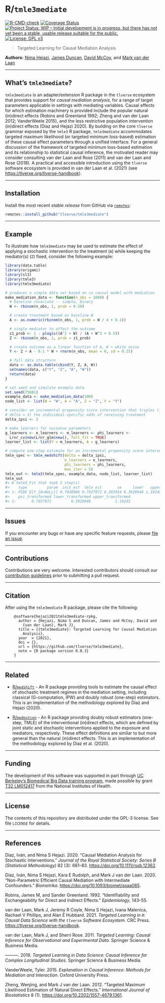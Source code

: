 
<!-- README.md is generated from README.Rmd. Please edit that file -->

# R/`tmle3mediate`

[![R-CMD-check](https://github.com/tlverse/tmle3mediate/workflows/R-CMD-check/badge.svg)](https://github.com/tlverse/tmle3mediate/actions)
[![Coverage
Status](https://codecov.io/gh/tlverse/tmle3mediate/branch/master/graph/badge.svg)](https://codecov.io/gh/tlverse/tmle3mediate)
[![Project Status: WIP – Initial development is in progress, but there
has not yet been a stable, usable release suitable for the
public.](https://www.repostatus.org/badges/latest/wip.svg)](https://www.repostatus.org/#wip)
[![License: GPL
v3](https://img.shields.io/badge/License-GPL%20v3-blue.svg)](http://www.gnu.org/licenses/gpl-3.0)

> Targeted Learning for Causal Mediation Analysis

**Authors:** [Nima Hejazi](https://nimahejazi.org), [James
Duncan](https://statistics.berkeley.edu/people/james-duncan), [David
McCoy](http://bbd.berkeley.edu/cohort-4-2019-2020.html), and [Mark van
der Laan](https://vanderlaan-lab.org)

-----

## What’s `tmle3mediate`?

`tmle3mediate` is an adapter/extension R package in the `tlverse`
ecosystem that provides support for *causal mediation analysis*, for a
range of target parameters applicable in settings with mediating
variables. Causal effects for which estimation machinery is provided
include the popular natural (in)direct effects (Robins and Greenland
1992; Zheng and van der Laan 2012; VanderWeele 2015), and the less
restrictive population intervention (in)direct effects (Dı́az and Hejazi
2020). By building on the core `tlverse` grammar exposed by the `tmle3`
R package, `tmle3mediate` accommodates targeted maximum likelihood (or
targeted minimum loss-based) estimation of these causal effect
parameters through a unified interface. For a general discussion of the
framework of targeted minimum loss-based estimation and its relationship
to statistical causal inference, the motivated reader may consider
consulting van der Laan and Rose (2011) and van der Laan and Rose
(2018). A practical and accessible introduction using the `tlverse`
software ecosystem is provided in van der Laan et al. (2021) (see
<https://tlverse.org/tlverse-handbook>).

-----

## Installation

Install the most recent *stable release* from GitHub via
[`remotes`](https://CRAN.R-project.org/package=remotes):

``` r
remotes::install_github("tlverse/tmle3mediate")
```

-----

## Example

To illustrate how `tmle3mediate` may be used to estimate the effect of
applying a stochastic intervention to the treatment (`A`) while keeping
the mediator(s) (`Z`) fixed, consider the following example:

``` r
library(data.table)
library(origami)
library(sl3)
library(tmle3)
library(tmle3mediate)

# produces a simple data set based on ca causal model with mediation
make_mediation_data <- function(n_obs = 1000) {
  # baseline covariate -- simple, binary
  W <- rbinom(n_obs, 1, prob = 0.50)

  # create treatment based on baseline W
  A <- as.numeric(rbinom(n_obs, 1, prob = W / 4 + 0.1))

  # single mediator to affect the outcome
  z1_prob <- 1 - plogis((A^2 + W) / (A + W^3 + 0.5))
  Z <- rbinom(n_obs, 1, prob = z1_prob)

  # create outcome as a linear function of A, W + white noise
  Y <- Z + A - 0.1 * W + rnorm(n_obs, mean = 0, sd = 0.25)

  # full data structure
  data <- as.data.table(cbind(Y, Z, A, W))
  setnames(data, c("Y", "Z", "A", "W"))
  return(data)
}

# set seed and simulate example data
set.seed(75681)
example_data <- make_mediation_data(100)
node_list <- list(W = "W", A = "A", Z = "Z", Y = "Y")

# consider an incremental propensity score intervention that triples (i.e.,
# delta = 3) the individual-specific odds of receiving treatment
delta_ipsi <- 3

# make learners for nuisance parameters
g_learners <- e_learners <- m_learners <- phi_learners <-
  Lrnr_cv$new(Lrnr_glm$new(), full_fit = TRUE)
learner_list <- list(Y = m_learners, A = g_learners)

# compute one-step estimate for an incremental propensity score intervention
tmle_spec <- tmle_medshift(delta = delta_ipsi,
                           e_learners = e_learners,
                           phi_learners = phi_learners,
                           max_iter = 5)
tmle_out <- tmle3(tmle_spec, example_data, node_list, learner_list)
tmle_out
#> A tmle3_Fit that took 5 step(s)
#>    type         param  init_est  tmle_est       se     lower   upper
#> 1: PIDE E[Y_{A=NULL}] 0.7938906 0.7927072 0.203954 0.3929648 1.19245
#>    psi_transformed lower_transformed upper_transformed
#> 1:       0.7927072         0.3929648           1.19245
```

-----

## Issues

If you encounter any bugs or have any specific feature requests, please
[file an issue](https://github.com/tlverse/tmle3mediate/issues).

-----

## Contributions

Contributions are very welcome. Interested contributors should consult
our [contribution
guidelines](https://github.com/tlverse/tmle3mediate/blob/master/CONTRIBUTING.md)
prior to submitting a pull request.

-----

## Citation

After using the `tmle3mediate` R package, please cite the following:

``` 
    @software{hejazi2021tmle3mediate-rpkg,
      author = {Hejazi, Nima S and Duncan, James and McCoy, David and
        {van der Laan}, Mark J},
      title = {{tmle3mediate}: Targeted Learning for Causal Mediation
        Analysis},
      year  = {2021},
      doi = {},
      url = {https://github.com/tlverse/tmle3mediate},
      note = {R package version 0.0.3}
    }
```

-----

## Related

  - [R/`medshift`](https://github.com/nhejazi/medshift) - An R package
    providing tools to estimate the causal effect of stochastic
    treatment regimes in the mediation setting, including classical
    (G-computation, IPW) and doubly robust (one-step) estimators. This
    is an implementation of the methodology explored by Dı́az and Hejazi
    (2020).

  - [R/`medoutcon`](https://github.com/nhejazi/medoutcon) - An R package
    providing doubly robust estimators (one-step, TMLE) of the
    interventional (in)direct effects, which are defined by joint static
    and stochastic interventions applied to the exposure and mediators,
    respectively. These effect definitions are similar to but more
    general than the natural (in)direct effects. This is an
    implementation of the methodology explored by Dı́az et al. (2020).

-----

## Funding

The development of this software was supported in part through [UC
Berkeley’s Biomedical Big Data training
program](http://bbd.berkeley.edu/), made possible by grant [T32
LM012417](https://projectreporter.nih.gov/project_info_description.cfm?aid=9248418&icde=37849831&ddparam=&ddvalue=&ddsub=&cr=1&csb=default&cs=ASC&pball=)
from the National Institutes of Health.

-----

## License

The contents of this repository are distributed under the GPL-3 license.
See file `LICENSE` for details.

-----

## References

<div id="refs" class="references">

<div id="ref-diaz2020causal">

Dı́az, Iván, and Nima S Hejazi. 2020. “Causal Mediation Analysis for
Stochastic Interventions.” *Journal of the Royal Statistical Society:
Series B (Statistical Methodology)* 82 (3): 661–83.
<https://doi.org/10.1111/rssb.12362>.

</div>

<div id="ref-diaz2020nonparametric">

Dı́az, Iván, Nima S Hejazi, Kara E Rudolph, and Mark J van der Laan.
2020. “Non-Parametric Efficient Causal Mediation with Intermediate
Confounders.” *Biometrika*. <https://doi.org/10.1093/biomet/asaa085>.

</div>

<div id="ref-robins1992identifiability">

Robins, James M, and Sander Greenland. 1992. “Identifiability and
Exchangeability for Direct and Indirect Effects.” *Epidemiology*,
143–55.

</div>

<div id="ref-vdl2021targeted">

van der Laan, Mark J, Jeremy R Coyle, Nima S Hejazi, Ivana Malenica,
Rachael V Phillips, and Alan E Hubbard. 2021. *Targeted Learning in `R`:
Causal Data Science with the `tlverse` Software Ecosystem*. CRC Press.
<https://tlverse.org/tlverse-handbook>.

</div>

<div id="ref-vdl2011targeted">

van der Laan, Mark J, and Sherri Rose. 2011. *Targeted Learning: Causal
Inference for Observational and Experimental Data*. Springer Science &
Business Media.

</div>

<div id="ref-vdl2018targeted">

———. 2018. *Targeted Learning in Data Science: Causal Inference for
Complex Longitudinal Studies*. Springer Science & Business Media.

</div>

<div id="ref-vanderweele2015explanation">

VanderWeele, Tyler. 2015. *Explanation in Causal Inference: Methods for
Mediation and Interaction*. Oxford University Press.

</div>

<div id="ref-zheng2012targeted">

Zheng, Wenjing, and Mark J van der Laan. 2012. “Targeted Maximum
Likelihood Estimation of Natural Direct Effects.” *International Journal
of Biostatistics* 8 (1). <https://doi.org/10.2202/1557-4679.1361>.

</div>

</div>
